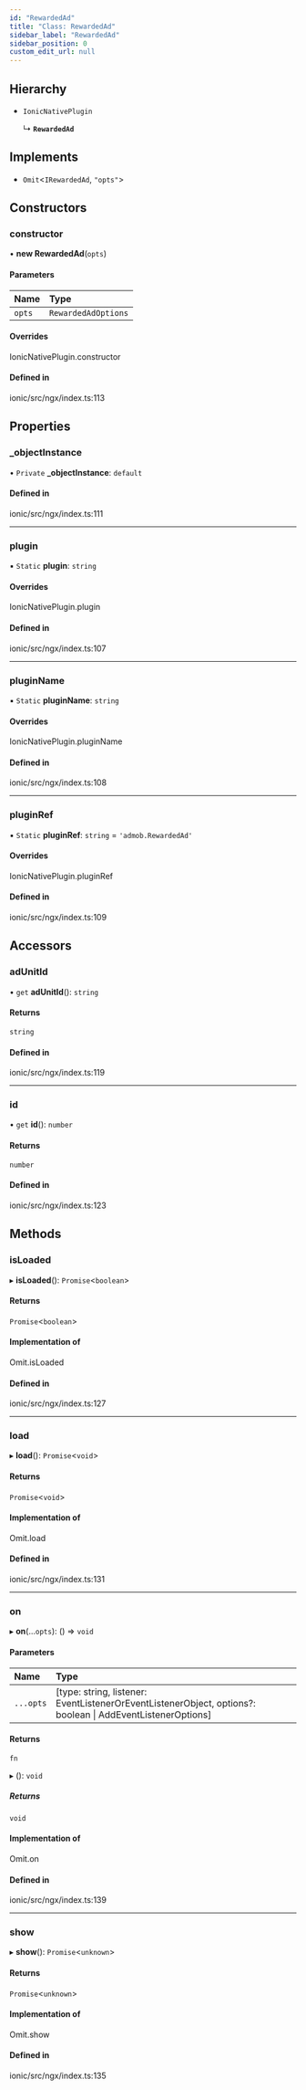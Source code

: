 ```yaml
---
id: "RewardedAd"
title: "Class: RewardedAd"
sidebar_label: "RewardedAd"
sidebar_position: 0
custom_edit_url: null
---
```


## Hierarchy

- `IonicNativePlugin`

  ↳ **`RewardedAd`**

## Implements

- `Omit`<`IRewardedAd`, ``"opts"``\>

## Constructors

### constructor

• **new RewardedAd**(`opts`)

#### Parameters

| Name | Type |
| :------ | :------ |
| `opts` | `RewardedAdOptions` |

#### Overrides

IonicNativePlugin.constructor

#### Defined in

ionic/src/ngx/index.ts:113

## Properties

### \_objectInstance

• `Private` **\_objectInstance**: `default`

#### Defined in

ionic/src/ngx/index.ts:111

___

### plugin

▪ `Static` **plugin**: `string`

#### Overrides

IonicNativePlugin.plugin

#### Defined in

ionic/src/ngx/index.ts:107

___

### pluginName

▪ `Static` **pluginName**: `string`

#### Overrides

IonicNativePlugin.pluginName

#### Defined in

ionic/src/ngx/index.ts:108

___

### pluginRef

▪ `Static` **pluginRef**: `string` = `'admob.RewardedAd'`

#### Overrides

IonicNativePlugin.pluginRef

#### Defined in

ionic/src/ngx/index.ts:109

## Accessors

### adUnitId

• `get` **adUnitId**(): `string`

#### Returns

`string`

#### Defined in

ionic/src/ngx/index.ts:119

___

### id

• `get` **id**(): `number`

#### Returns

`number`

#### Defined in

ionic/src/ngx/index.ts:123

## Methods

### isLoaded

▸ **isLoaded**(): `Promise`<`boolean`\>

#### Returns

`Promise`<`boolean`\>

#### Implementation of

Omit.isLoaded

#### Defined in

ionic/src/ngx/index.ts:127

___

### load

▸ **load**(): `Promise`<`void`\>

#### Returns

`Promise`<`void`\>

#### Implementation of

Omit.load

#### Defined in

ionic/src/ngx/index.ts:131

___

### on

▸ **on**(...`opts`): () => `void`

#### Parameters

| Name | Type |
| :------ | :------ |
| `...opts` | [type: string, listener: EventListenerOrEventListenerObject, options?: boolean \| AddEventListenerOptions] |

#### Returns

`fn`

▸ (): `void`

##### Returns

`void`

#### Implementation of

Omit.on

#### Defined in

ionic/src/ngx/index.ts:139

___

### show

▸ **show**(): `Promise`<`unknown`\>

#### Returns

`Promise`<`unknown`\>

#### Implementation of

Omit.show

#### Defined in

ionic/src/ngx/index.ts:135
